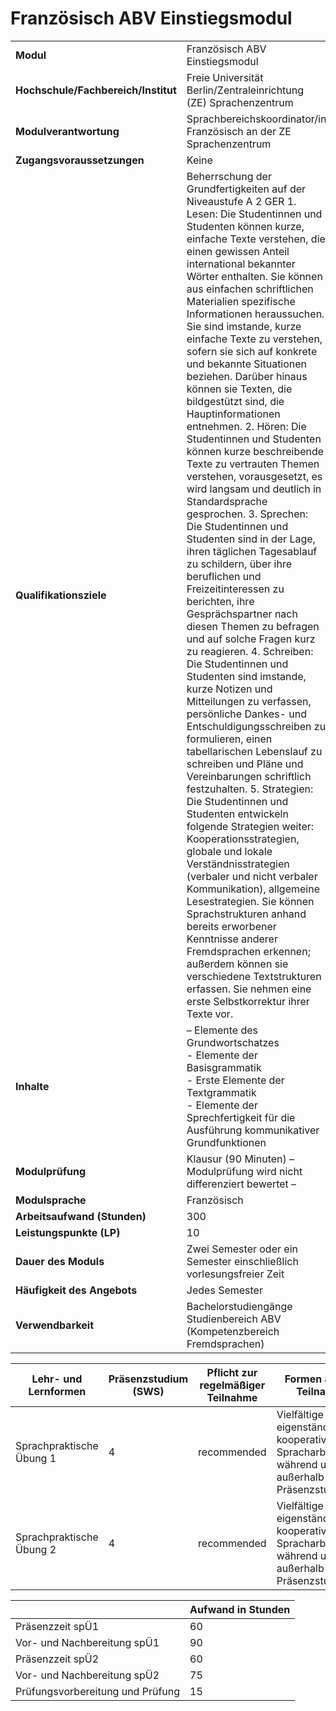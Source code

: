 # Französisch ABV Einstiegsmodul
|                                    |   |
|------------------------------------|---|
|**Modul**                           | Französisch ABV Einstiegsmodul |
|**Hochschule/Fachbereich/Institut** | Freie Universität Berlin/Zentraleinrichtung (ZE) Sprachenzentrum |
|**Modulverantwortung**              | Sprachbereichskoordinator/in Französisch an der ZE Sprachenzentrum |
|**Zugangsvoraussetzungen**          | Keine |
|**Qualifikationsziele**             | Beherrschung der Grundfertigkeiten auf der Niveaustufe A 2 GER 1. Lesen: Die Studentinnen und Studenten können kurze, einfache Texte verstehen, die einen gewissen Anteil international bekannter Wörter enthalten. Sie können aus einfachen schriftlichen Materialien spezifische Informationen heraussuchen. Sie sind imstande, kurze einfache Texte zu verstehen, sofern sie sich auf konkrete und bekannte Situationen beziehen. Darüber hinaus können sie Texten, die bildgestützt sind, die Hauptinformationen entnehmen. 2. Hören: Die Studentinnen und Studenten können kurze beschreibende Texte zu vertrauten Themen verstehen, vorausgesetzt, es wird langsam und deutlich in Standardsprache gesprochen. 3. Sprechen: Die Studentinnen und Studenten sind in der Lage, ihren täglichen Tagesablauf zu schildern, über ihre beruflichen und Freizeitinteressen zu berichten, ihre Gesprächspartner nach diesen Themen zu befragen und auf solche Fragen kurz zu reagieren. 4. Schreiben: Die Studentinnen und Studenten sind imstande, kurze Notizen und Mitteilungen zu verfassen, persönliche Dankes- und Entschuldigungsschreiben zu formulieren, einen tabellarischen Lebenslauf zu schreiben und Pläne und Vereinbarungen schriftlich festzuhalten. 5. Strategien: Die Studentinnen und Studenten entwickeln folgende Strategien weiter: Kooperationsstrategien, globale und lokale Verständnisstrategien (verbaler und nicht verbaler Kommunikation), allgemeine Lesestrategien. Sie können Sprachstrukturen anhand bereits erworbener Kenntnisse anderer Fremdsprachen erkennen; außerdem können sie verschiedene Textstrukturen erfassen. Sie nehmen eine erste Selbstkorrektur ihrer Texte vor. |
|**Inhalte**                         | – Elemente des Grundwortschatzes<br>- Elemente der Basisgrammatik<br>- Erste Elemente der Textgrammatik<br>- Elemente der Sprechfertigkeit für die Ausführung kommunikativer Grundfunktionen |
|**Modulprüfung**                    | Klausur (90 Minuten) – Modulprüfung wird nicht differenziert bewertet – |
|**Modulsprache**                    | Französisch |
|**Arbeitsaufwand (Stunden)**        | 300 |
|**Leistungspunkte (LP)**            | 10 |
|**Dauer des Moduls**                | Zwei Semester oder ein Semester einschließlich vorlesungsfreier Zeit |
|**Häufigkeit des Angebots**         | Jedes Semester |
|**Verwendbarkeit**                  | Bachelorstudiengänge Studienbereich ABV<br>(Kompetenzbereich Fremdsprachen) |

| Lehr- und Lernformen | Präsenzstudium <br> (SWS) | Pflicht zur regelmäßiger Teilnahme | Formen aktiver Teilnahme |
| ---------------------|---------------------------|------------------------------------|------------------------- |
| Sprachpraktische Übung 1 | 4                         | recommended                        | Vielfältige eigenständige und kooperative Spracharbeit während und außerhalb der Präsenzstudienzeit |
| Sprachpraktische Übung 2 | 4                         | recommended                        | Vielfältige eigenständige und kooperative Spracharbeit während und außerhalb der Präsenzstudienzeit |

|   | Aufwand in Stunden |
| - |--------------------|
| Präsenzzeit spÜ1                         | 60    |
| Vor- und Nachbereitung spÜ1              | 90    |
| Präsenzzeit spÜ2                         | 60    |
| Vor- und Nachbereitung spÜ2              | 75    |
| Prüfungsvorbereitung und Prüfung         | 15    |
